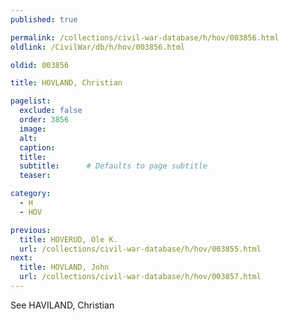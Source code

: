 ```yaml
---
published: true

permalink: /collections/civil-war-database/h/hov/003856.html
oldlink: /CivilWar/db/h/hov/003856.html

oldid: 003856

title: HOVLAND, Christian

pagelist:
  exclude: false
  order: 3856
  image: 
  alt:
  caption:
  title:
  subtitle:      # Defaults to page subtitle
  teaser:

category: 
  - H 
  - HOV

previous:
  title: HOVERUD, Ole K.
  url: /collections/civil-war-database/h/hov/003855.html  
next:
  title: HOVLAND, John
  url: /collections/civil-war-database/h/hov/003857.html   
---
```

See HAVILAND, Christian